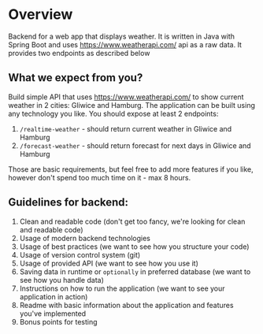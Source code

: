 # Overview

Backend for a web app that displays weather. It is written in Java with Spring Boot and uses https://www.weatherapi.com/ api as a raw data. It provides two endpoints as described below

## What we expect from you?

Build simple API that uses https://www.weatherapi.com/ to show current weather in 2 cities: Gliwice and Hamburg. The application can be built using any technology you like. 
You should expose at least 2 endpoints:
1. `/realtime-weather` - should return current weather in Gliwice and Hamburg
2. `/forecast-weather` - should return forecast for next days in Gliwice and Hamburg
   
Those are basic requirements, but feel free to add more features if you like, however don't spend too much time on it - max 8 hours.

## Guidelines for backend:

1. Clean and readable code (don't get too fancy, we're looking for clean and readable code)
2. Usage of modern backend technologies
3. Usage of best practices (we want to see how you structure your code)
4. Usage of version control system (git)
5. Usage of provided API (we want to see how you use it)
6. Saving data in runtime or `optionally` in preferred database (we want to see how you handle data)
7. Instructions on how to run the application (we want to see your application in action)
8. Readme with basic information about the application and features you've implemented
9. Bonus points for testing

